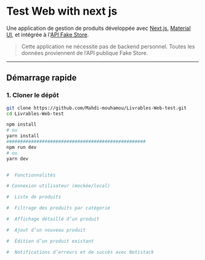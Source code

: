 # Test Web with next js 

Une application de gestion de produits développée avec [Next.js](https://nextjs.org), [Material UI](https://mui.com), et intégrée à l'[API Fake Store](https://fakestoreapi.com).

> Cette application ne nécessite pas de backend personnel. Toutes les données proviennent de l’API publique Fake Store.

---

##  Démarrage rapide

### 1. Cloner le dépôt

```bash
git clone https://github.com/Mahdi-mouhamou/Livrables-Web-test.git
cd Livrables-Web-test

npm install
# ou
yarn install
###################################################
npm run dev
# ou
yarn dev


#  Fonctionnalités

# Connexion utilisateur (mockée/local)

#  Liste de produits

#  Filtrage des produits par catégorie

#  Affichage détaillé d’un produit

#  Ajout d’un nouveau produit

#  Édition d’un produit existant

#  Notifications d’erreurs et de succès avec Notistack